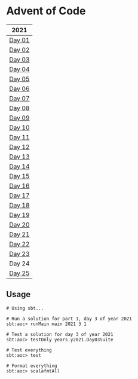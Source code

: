 # Advent of Code

| 2021                                             |
|--------------------------------------------------|
| [Day 01](src/main/scala/years/y2021/Day01.scala) |
| [Day 02](src/main/scala/years/y2021/Day02.scala) |
| [Day 03](src/main/scala/years/y2021/Day03.scala) |
| [Day 04](src/main/scala/years/y2021/Day04.scala) |
| [Day 05](src/main/scala/years/y2021/Day05.scala) |
| [Day 06](src/main/scala/years/y2021/Day06.scala) |
| [Day 07](src/main/scala/years/y2021/Day07.scala) |
| [Day 08](src/main/scala/years/y2021/Day08.scala) |
| [Day 09](src/main/scala/years/y2021/Day09.scala) |
| [Day 10](src/main/scala/years/y2021/Day10.scala) |
| [Day 11](src/main/scala/years/y2021/Day11.scala) |
| [Day 12](src/main/scala/years/y2021/Day12.scala) |
| [Day 13](src/main/scala/years/y2021/Day13.scala) |
| [Day 14](src/main/scala/years/y2021/Day14.scala) |
| [Day 15](src/main/scala/years/y2021/Day15.scala) |
| [Day 16](src/main/scala/years/y2021/Day16.scala) |
| [Day 17](src/main/scala/years/y2021/Day17.scala) |
| [Day 18](src/main/scala/years/y2021/Day18.scala) |
| [Day 19](src/main/scala/years/y2021/Day19.scala) |
| [Day 20](src/main/scala/years/y2021/Day20.scala) |
| [Day 21](src/main/scala/years/y2021/Day21.scala) |
| [Day 22](src/main/scala/years/y2021/Day22.scala) |
| [Day 23](src/main/scala/years/y2021/Day23.scala) |
| Day 24                                           |
| [Day 25](src/main/scala/years/y2021/Day25.scala) |

## Usage

```
# Using sbt...

# Run a solution for part 1, day 3 of year 2021
sbt:aoc> runMain main 2021 3 1

# Test a solution for day 3 of year 2021
sbt:aoc> testOnly years.y2021.Day03Suite

# Test everything
sbt:aoc> test

# Format everything
sbt:aoc> scalafmtAll
```
